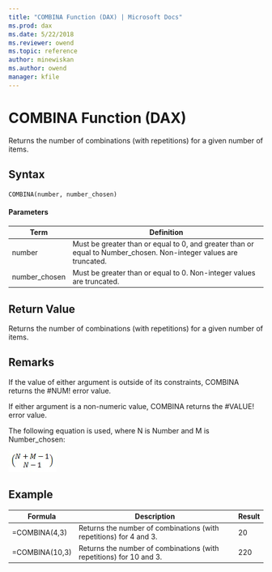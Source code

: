 ```yaml
---
title: "COMBINA Function (DAX) | Microsoft Docs"
ms.prod: dax
ms.date: 5/22/2018
ms.reviewer: owend
ms.topic: reference
author: minewiskan
ms.author: owend
manager: kfile
---
```

# COMBINA Function (DAX)
Returns the number of combinations (with repetitions) for a given number of items.  
  
## Syntax  
  
```dax
COMBINA(number, number_chosen)  
```
  
#### Parameters  
  
|Term|Definition|  
|--------|--------------|  
|number|Must be greater than or equal to 0, and greater than or equal to Number_chosen. Non-integer values are truncated.|  
|number_chosen|Must be greater than or equal to 0. Non-integer values are truncated.|  
  
## Return Value  
Returns the number of combinations (with repetitions) for a given number of items.  
  
## Remarks  
If the value of either argument is outside of its constraints, COMBINA returns the #NUM! error value.  
  
If either argument is a non-numeric value, COMBINA returns the #VALUE! error value.  
  
The following equation is used, where N is Number and M is Number_chosen:  
  
![COMBINA Formula](media/dax-combina-formula.png)  
  
## Example  
  
|Formula|Description|Result|  
|-----------|---------------|----------|  
|=COMBINA(4,3)|Returns the number of combinations (with repetitions) for 4 and 3.|20|  
|=COMBINA(10,3)|Returns the number of combinations (with repetitions) for 10 and 3.|220|  
  
